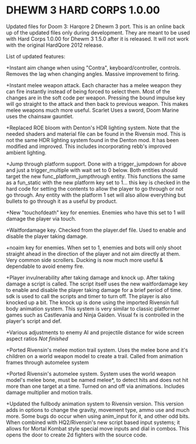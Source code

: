# DHEWM 3 HARD CORPS 1.0.00
Updated files for Doom 3: Harqore 2 Dhewm 3 port.  This is an online back up of the updated files only during development.  They are meant to be used with Hard Corps 1.0.00 for Dhewm 3 1.5.0 after it is released.  It will not work with the original HardQore 2012 release.

List of updated features:

+Instant aim change when using "Contra", keyboard/controller, controls.  Removes the lag when changing angles. Massive improvement to firing.

+Instant melee weapon attack.  Each character has a melee weapon they can fire instantly instead of being forced to select them.  Most of the changes are in the soft code per weapon.  Pressing the bound impulse key will go straight to the attack and then back to previous weapon.  This makes melee weapons much more useful.  Scarlet Uses a sword, Doom Marine uses the chainsaw gauntlet.

+Replaced ROE bloom with Denton's HDR lighting system.  Note that the needed shaders and material file can be found in the Rivensin mod.  This is not the same HDR lighting system found in the Denton mod.  It has been modified and improved.  This includes incorporating rebb's improved ambient lighting.

+Jump through platform support.  Done with a trigger_jumpdown for above and just a trigger_multiple with wait set to 0 below.  Both entities should target the new func_platform_jumpthrough entity.  This functions the same as a fun_static with the new platform key set to 1...  this key is checked in the hard code for setting the contents to allow the player to go through or not go through.  Any entity with the platform 1 set will also allow everything but bullets to go through it as a useful by product.

+New "touchofdeath" key for enemies.  Enemies who have this set to 1 will damage the player via touch.

+Waitfordamage key.  Checked from the player.def file. Used to enable and disable the player taking damage.

+noaim key for enemies.  When set to 1, enemies and bots will only shoot straight ahead in the direction of the player and not aim directly at them.  Very common side scrollers.  Ducking is now much more useful & dependable to avoid enemy fire.

+Player invulnerability after taking damage and knock up.  After taking damage a script is called.  The script itself uses the new waitfordamage key to enable and disable the player taking damage for a brief period of time.  sdk is used to call the scripts and timer to turn off.  The player is also knocked up a bit. The knock up is done using the imported Rivensin full body animation system.
This system is very similar to classic platformer games such as Castlevania and Ninja Gaiden.  Visual fx is controlled in the player's script and def.

+Various adjustments to enemy AI and projectile distance for wide screen aspect ratios *Not finished*

+Ported Rivensin's melee motion trail system.  Uses the melee bone and it's children on a world weapon model to create a trail.  Called from animation frames through automelee system

+Ported Rivensin's automelee system.  System uses the world weapon model's melee bone, must be named melee*, to detect hits and does not hit more than one target at a time.  Turned on and off via animations.  Includes damage multiplier and motion trails.

+Updated the fullbody animation system to Rivensin version.  This version adds in options to change the gravity, movement type, ammo use and much more.  Some bugs do occur when using anim_input for it, and other odd bits.  When combined with HQ2/Rivensin's new script based input systems; it allows for Mortal Kombat style special move inputs and dial in combos.  This opens the door to create 2d fighters with the source code.
